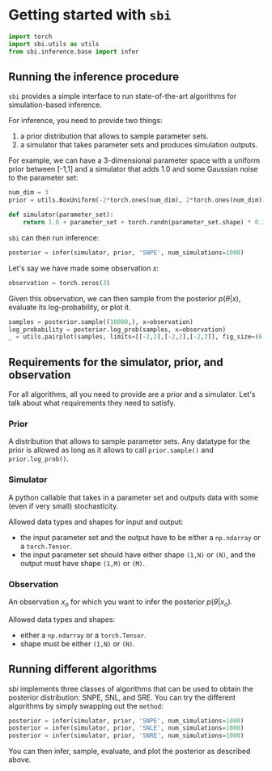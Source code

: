 # Getting started with `sbi`


```python
import torch
import sbi.utils as utils
from sbi.inference.base import infer
```

## Running the inference procedure

`sbi` provides a simple interface to run state-of-the-art algorithms for simulation-based inference.

For inference, you need to provide two things:

1) a prior distribution that allows to sample parameter sets.  
2) a simulator that takes parameter sets and produces simulation outputs.

For example, we can have a 3-dimensional parameter space with a uniform prior between [-1,1] and a simulator that adds 1.0 and some Gaussian noise to the parameter set:


```python
num_dim = 3
prior = utils.BoxUniform(-2*torch.ones(num_dim), 2*torch.ones(num_dim))

def simulator(parameter_set):
    return 1.0 + parameter_set + torch.randn(parameter_set.shape) * 0.1
```

`sbi` can then run inference:


```python
posterior = infer(simulator, prior, 'SNPE', num_simulations=1000)
```

Let's say we have made some observation $x$:


```python
observation = torch.zeros(3)
```

 Given this observation, we can then sample from the posterior $p(\theta|x)$, evaluate its log-probability, or plot it.


```python
samples = posterior.sample((10000,), x=observation)
log_probability = posterior.log_prob(samples, x=observation)
_ = utils.pairplot(samples, limits=[[-2,2],[-2,2],[-2,2]], fig_size=(6,6))
```

## Requirements for the simulator, prior, and observation

For all algorithms, all you need to provide are a prior and a simulator. Let's talk about what requirements they need to satisfy.


### Prior
A distribution that allows to sample parameter sets. Any datatype for the prior is allowed as long as it allows to call `prior.sample()` and `prior.log_prob()`.

### Simulator
A python callable that takes in a parameter set and outputs data with some (even if very small) stochasticity.

Allowed data types and shapes for input and output:
- the input parameter set and the output have to be either a `np.ndarray` or a `torch.Tensor`. 
- the input parameter set should have either shape `(1,N)` or `(N)`, and the output must have shape `(1,M)` or `(M)`.

### Observation
An observation $x_o$ for which you want to infer the posterior $p(\theta|x_o)$.

Allowed data types and shapes:
- either a `np.ndarray` or a `torch.Tensor`.
- shape must be either `(1,N)` or `(N)`.

## Running different algorithms

*sbi* implements three classes of algorithms that can be used to obtain the posterior distribution: SNPE, SNL, and SRE. You can try the different algorithms by simply swapping out the `method`:


```python
posterior = infer(simulator, prior, 'SNPE', num_simulations=1000)
posterior = infer(simulator, prior, 'SNLE', num_simulations=1000)
posterior = infer(simulator, prior, 'SNRE', num_simulations=1000)
```

You can then infer, sample, evaluate, and plot the posterior as described above.

